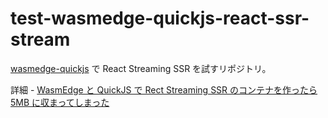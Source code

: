 # test-wasmedge-quickjs-react-ssr-stream

[wasmedge-quickjs](https://github.com/second-state/wasmedge-quickjs) で React Streaming SSR を試すリポジトリ。

詳細 - [WasmEdge と QuickJS で Rect Streaming SSR のコンテナを作ったら 5MB に収まってしまった](https://zenn.dev/hankei6km/articles/react-streaming-ssr-in-wasmedge-quickjs)
